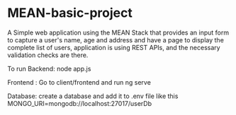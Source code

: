 # MEAN-basic-project

A Simple web application using the MEAN Stack that provides an input form to capture a user's name, age and address and have a page to display the complete list of users, application is using REST APIs, and the necessary validation checks are there.

To run 
Backend: node app.js

Frontend : Go to client/frontend and run ng serve

Database: create a database and add it to .env file like this MONGO_URI=mongodb://localhost:27017/userDb

